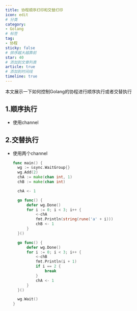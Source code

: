 ```yaml
---
title: 协程顺序打印和交替打印  
icon: edit
# 分类  
category:
- Golang
# 标签
tag:
- 协程
sticky: false
# 排序越大越靠前
star: 40  
# 添加到文章列表
article: true
# 添加到时间线 
timeline: true
---
```


本文展示一下如何控制Golang的协程进行顺序执行或者交替执行

## 1.顺序执行

- 使用channel

## 2.交替执行

- 使用两个channel

  ```go
  func main() {
  	wg := &sync.WaitGroup{}
  	wg.Add(2)
  	chA := make(chan int, 1)
  	chB := make(chan int)
  
  	chA <- 1
  
  	go func() {
  		defer wg.Done()
  		for i := 0; i < 3; i++ {
  			<-chA
  			fmt.Println(string(rune('a' + i)))
  			chB <- 1
  		}
  	}()
  
  	go func() {
  		defer wg.Done()
  		for i := 0; i < 3; i++ {
  			<-chB
  			fmt.Println(i + 1)
  			if i == 2 {
  				break
  			}
  			chA <- 1
  		}
  	}()
  
  	wg.Wait()
  }
  ```

  
